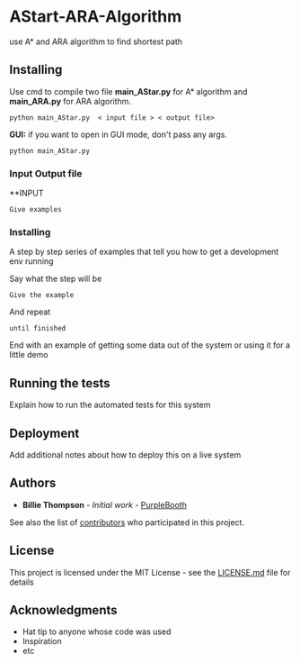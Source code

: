 # AStart-ARA-Algorithm
use A* and ARA algorithm to find shortest path


## Installing

Use cmd to compile two file **main_AStar.py** for A* algorithm and  **main_ARA.py** for ARA algorithm.
```
python main_AStar.py  < input file > < output file> 
```
**GUI:** if you want to open in GUI mode, don't pass any args.
```
python main_AStar.py
```

### Input Output file

**INPUT 

```
Give examples
```

### Installing

A step by step series of examples that tell you how to get a development env running

Say what the step will be

```
Give the example
```

And repeat

```
until finished
```

End with an example of getting some data out of the system or using it for a little demo

## Running the tests

Explain how to run the automated tests for this system

## Deployment

Add additional notes about how to deploy this on a live system


## Authors

* **Billie Thompson** - *Initial work* - [PurpleBooth](https://github.com/PurpleBooth)

See also the list of [contributors](https://github.com/your/project/contributors) who participated in this project.

## License

This project is licensed under the MIT License - see the [LICENSE.md](LICENSE.md) file for details

## Acknowledgments

* Hat tip to anyone whose code was used
* Inspiration
* etc

